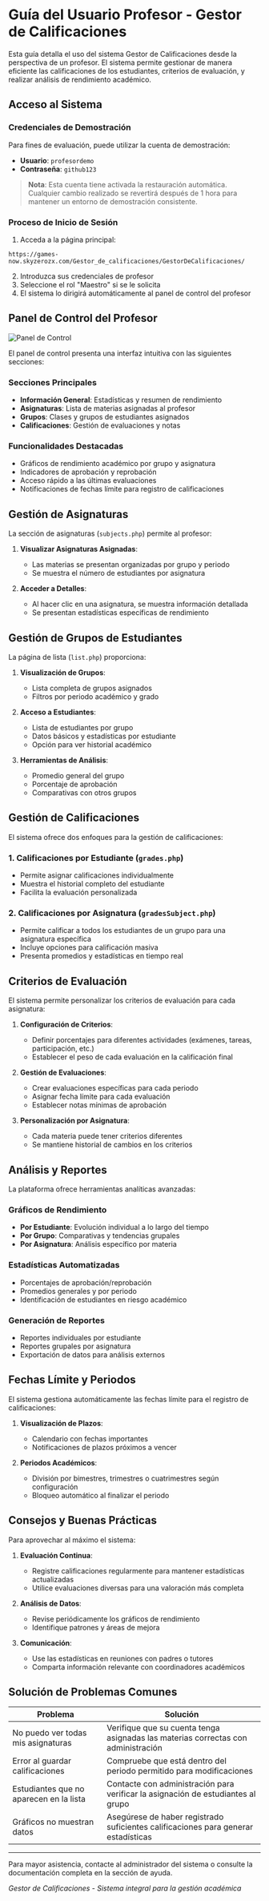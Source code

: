 # Guía del Usuario Profesor - Gestor de Calificaciones

Esta guía detalla el uso del sistema Gestor de Calificaciones desde la perspectiva de un profesor. El sistema permite gestionar de manera eficiente las calificaciones de los estudiantes, criterios de evaluación, y realizar análisis de rendimiento académico.

## Acceso al Sistema

### Credenciales de Demostración
Para fines de evaluación, puede utilizar la cuenta de demostración:
- **Usuario**: `profesordemo`
- **Contraseña**: `github123`

> **Nota**: Esta cuenta tiene activada la restauración automática. Cualquier cambio realizado se revertirá después de 1 hora para mantener un entorno de demostración consistente.

### Proceso de Inicio de Sesión
1. Acceda a la página principal: 
```
https://games-now.skyzerozx.com/Gestor_de_calificaciones/GestorDeCalificaciones/
```
2. Introduzca sus credenciales de profesor
3. Seleccione el rol "Maestro" si se le solicita
4. El sistema lo dirigirá automáticamente al panel de control del profesor

## Panel de Control del Profesor

![Panel de Control](img/dashboard_teacher.png)

El panel de control presenta una interfaz intuitiva con las siguientes secciones:

### Secciones Principales
- **Información General**: Estadísticas y resumen de rendimiento
- **Asignaturas**: Lista de materias asignadas al profesor
- **Grupos**: Clases y grupos de estudiantes asignados
- **Calificaciones**: Gestión de evaluaciones y notas

### Funcionalidades Destacadas
- Gráficos de rendimiento académico por grupo y asignatura
- Indicadores de aprobación y reprobación
- Acceso rápido a las últimas evaluaciones
- Notificaciones de fechas límite para registro de calificaciones

## Gestión de Asignaturas

La sección de asignaturas (`subjects.php`) permite al profesor:

1. **Visualizar Asignaturas Asignadas**:
   - Las materias se presentan organizadas por grupo y periodo
   - Se muestra el número de estudiantes por asignatura

2. **Acceder a Detalles**:
   - Al hacer clic en una asignatura, se muestra información detallada
   - Se presentan estadísticas específicas de rendimiento

## Gestión de Grupos de Estudiantes

La página de lista (`list.php`) proporciona:

1. **Visualización de Grupos**:
   - Lista completa de grupos asignados
   - Filtros por periodo académico y grado

2. **Acceso a Estudiantes**:
   - Lista de estudiantes por grupo
   - Datos básicos y estadísticas por estudiante
   - Opción para ver historial académico

3. **Herramientas de Análisis**:
   - Promedio general del grupo
   - Porcentaje de aprobación
   - Comparativas con otros grupos

## Gestión de Calificaciones

El sistema ofrece dos enfoques para la gestión de calificaciones:

### 1. Calificaciones por Estudiante (`grades.php`)
   - Permite asignar calificaciones individualmente
   - Muestra el historial completo del estudiante
   - Facilita la evaluación personalizada

### 2. Calificaciones por Asignatura (`gradesSubject.php`)
   - Permite calificar a todos los estudiantes de un grupo para una asignatura específica
   - Incluye opciones para calificación masiva
   - Presenta promedios y estadísticas en tiempo real

## Criterios de Evaluación

El sistema permite personalizar los criterios de evaluación para cada asignatura:

1. **Configuración de Criterios**:
   - Definir porcentajes para diferentes actividades (exámenes, tareas, participación, etc.)
   - Establecer el peso de cada evaluación en la calificación final

2. **Gestión de Evaluaciones**:
   - Crear evaluaciones específicas para cada periodo
   - Asignar fecha límite para cada evaluación
   - Establecer notas mínimas de aprobación

3. **Personalización por Asignatura**:
   - Cada materia puede tener criterios diferentes
   - Se mantiene historial de cambios en los criterios

## Análisis y Reportes

La plataforma ofrece herramientas analíticas avanzadas:

### Gráficos de Rendimiento
- **Por Estudiante**: Evolución individual a lo largo del tiempo
- **Por Grupo**: Comparativas y tendencias grupales
- **Por Asignatura**: Análisis específico por materia

### Estadísticas Automatizadas
- Porcentajes de aprobación/reprobación
- Promedios generales y por periodo
- Identificación de estudiantes en riesgo académico

### Generación de Reportes
- Reportes individuales por estudiante
- Reportes grupales por asignatura
- Exportación de datos para análisis externos

## Fechas Límite y Periodos

El sistema gestiona automáticamente las fechas límite para el registro de calificaciones:

1. **Visualización de Plazos**:
   - Calendario con fechas importantes
   - Notificaciones de plazos próximos a vencer

2. **Periodos Académicos**:
   - División por bimestres, trimestres o cuatrimestres según configuración
   - Bloqueo automático al finalizar el periodo

## Consejos y Buenas Prácticas

Para aprovechar al máximo el sistema:

1. **Evaluación Continua**:
   - Registre calificaciones regularmente para mantener estadísticas actualizadas
   - Utilice evaluaciones diversas para una valoración más completa

2. **Análisis de Datos**:
   - Revise periódicamente los gráficos de rendimiento
   - Identifique patrones y áreas de mejora

3. **Comunicación**:
   - Use las estadísticas en reuniones con padres o tutores
   - Comparta información relevante con coordinadores académicos

## Solución de Problemas Comunes

| Problema | Solución |
|----------|----------|
| No puedo ver todas mis asignaturas | Verifique que su cuenta tenga asignadas las materias correctas con administración |
| Error al guardar calificaciones | Compruebe que está dentro del periodo permitido para modificaciones |
| Estudiantes que no aparecen en la lista | Contacte con administración para verificar la asignación de estudiantes al grupo |
| Gráficos no muestran datos | Asegúrese de haber registrado suficientes calificaciones para generar estadísticas |

---

Para mayor asistencia, contacte al administrador del sistema o consulte la documentación completa en la sección de ayuda.

*Gestor de Calificaciones - Sistema integral para la gestión académica*
